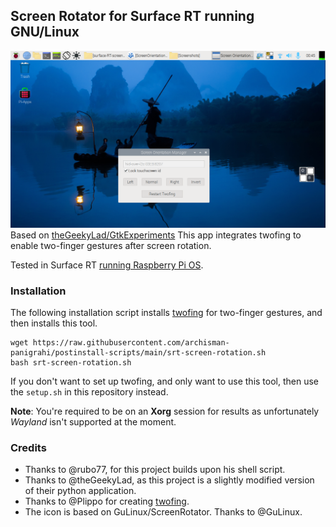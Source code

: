 ## Screen Rotator for Surface RT running GNU/Linux
![screenshot](Screenshots/screenshot1.png)
Based on [theGeekyLad/GtkExperiments](https://github.com/theGeekyLad/GtkExperiments)
This app integrates twofing to enable two-finger gestures after screen rotation.

Tested in Surface RT [running Raspberry Pi OS](https://openrt.gitbook.io/open-surfacert/surface-rt/linux/root-filesystem/distros/raspberry-pi-os).
### Installation

The following installation script installs [twofing](https://github.com/plippo/twofing) for two-finger gestures, and then installs this tool. 

```
wget https://raw.githubusercontent.com/archisman-panigrahi/postinstall-scripts/main/srt-screen-rotation.sh
bash srt-screen-rotation.sh
```
If you don't want to set up twofing, and only want to use this tool, then use the `setup.sh` in this repository instead.

**Note**: You're required to be on an **Xorg** session for results as unfortunately _Wayland_ isn't supported at the moment.

### Credits

- Thanks to @rubo77, for this project builds upon his shell script.
- Thanks to @theGeekyLad, as this project is a slightly modified version of their python application.
- Thanks to @Plippo for creating [twofing](https://github.com/plippo/twofing).
- The icon is based on GuLinux/ScreenRotator. Thanks to @GuLinux.
